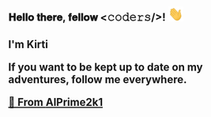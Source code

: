 <h2> 𝐇𝐞𝐥𝐥𝐨 𝐭𝐡𝐞𝐫𝐞, 𝐟𝐞𝐥𝐥𝐨𝐰 <𝚌𝚘𝚍𝚎𝚛𝚜/>! <img src="https://github.com/ABSphreak/ABSphreak/blob/master/gifs/Hi.gif" width="30px"></h2>

<h2>I'm <b>Kirti</b>

If you want to be kept up to date on my adventures, follow me everywhere.
  <a href="https://www.linkedin.com/in/kirti-kumar-2k1/" target="_blank">
  <a href="https://twitter.com/AlPrime2k1" target="_blank">


💚 From [AlPrime2k1](https://github.com/AlPrime2k1)
